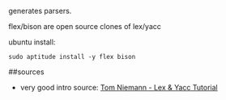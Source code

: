 generates parsers.

flex/bison are open source clones of lex/yacc

ubuntu install:

    sudo aptitude install -y flex bison

##sources

- very good intro source: [Tom Niemann - Lex & Yacc Tutorial](http://epaperpress.com/lexandyacc/)
